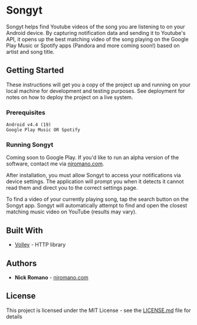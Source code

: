 
# Songyt



Songyt helps find Youtube videos of the song you are listening to on your Android device. By capturing notification data and sending it to Youtube's API, it opens up the best matching video of the song playing on the Google Play Music or Spotify apps (Pandora and more coming soon!) based on artist and song title. 

## Getting Started

These instructions will get you a copy of the project up and running on your local machine for development and testing purposes. See deployment for notes on how to deploy the project on a live system.

### Prerequisites
```
Android v4.4 (19)
Google Play Music OR Spotify 
```

### Running Songyt

Coming soon to Google Play. If you'd like to run an alpha version of the software, contact me via [njromano.com](njromano.com).

After installation, you must allow Songyt to access your notifications via device settings. The application will prompt you when it detects it cannot read them and direct you to the correct settings page.

To find a video of your currently playing song, tap the search button on the Songyt app. Songyt will automatically attempt to find and open the closest matching music video on YouTube (results may vary).


## Built With

* [Volley](https://github.com/google/volley) - HTTP library 


## Authors

* **Nick Romano** - [njromano.com](https://njromano.com)

## License

This project is licensed under the MIT License - see the [LICENSE.md](LICENSE.md) file for details
